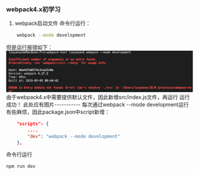 ### webpack4.x初学习
1. webpack启动文件
  命令行运行：
``` bash
    webpack --mode development
```
但是运行报错如下：
![image](https://raw.githubusercontent.com/luoyanan/webpack/master/images/1.png)
由于webpack4.x中需要提供默认文件，因此新增src/index.js文件，再运行
运行成功！
此处应有图片-----------
每次通过webpack --mode development运行有些麻烦，因此package.json中script新增：
```json
    "scripts": {
        ....
        "dev": "webpack --mode development"
    },
```
命令行运行
```bash
npm run dev
```